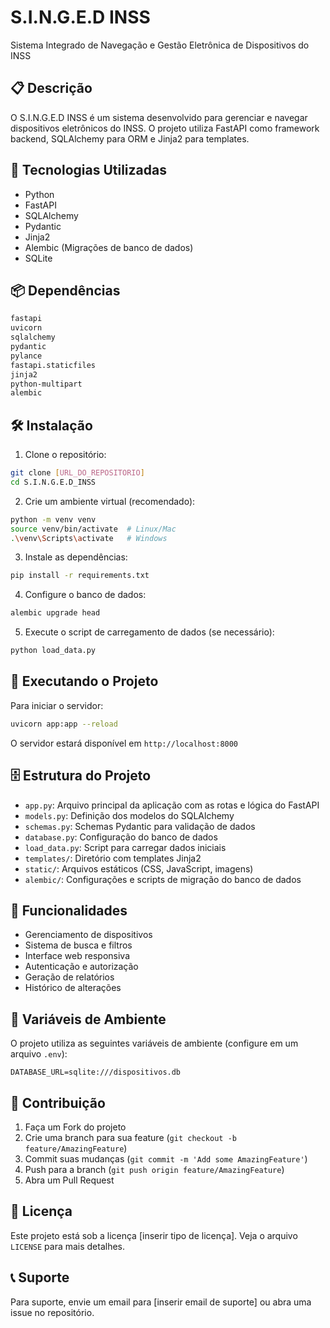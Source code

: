 # S.I.N.G.E.D INSS

Sistema Integrado de Navegação e Gestão Eletrônica de Dispositivos do INSS

## 📋 Descrição

O S.I.N.G.E.D INSS é um sistema desenvolvido para gerenciar e navegar dispositivos eletrônicos do INSS. O projeto utiliza FastAPI como framework backend, SQLAlchemy para ORM e Jinja2 para templates.

## 🚀 Tecnologias Utilizadas

- Python
- FastAPI
- SQLAlchemy
- Pydantic
- Jinja2
- Alembic (Migrações de banco de dados)
- SQLite

## 📦 Dependências

```bash
fastapi
uvicorn
sqlalchemy
pydantic
pylance
fastapi.staticfiles
jinja2
python-multipart
alembic
```

## 🛠️ Instalação

1. Clone o repositório:
```bash
git clone [URL_DO_REPOSITORIO]
cd S.I.N.G.E.D_INSS
```

2. Crie um ambiente virtual (recomendado):
```bash
python -m venv venv
source venv/bin/activate  # Linux/Mac
.\venv\Scripts\activate   # Windows
```

3. Instale as dependências:
```bash
pip install -r requirements.txt
```

4. Configure o banco de dados:
```bash
alembic upgrade head
```

5. Execute o script de carregamento de dados (se necessário):
```bash
python load_data.py
```

## 🚀 Executando o Projeto

Para iniciar o servidor:
```bash
uvicorn app:app --reload
```

O servidor estará disponível em `http://localhost:8000`

## 🗄️ Estrutura do Projeto

- `app.py`: Arquivo principal da aplicação com as rotas e lógica do FastAPI
- `models.py`: Definição dos modelos do SQLAlchemy
- `schemas.py`: Schemas Pydantic para validação de dados
- `database.py`: Configuração do banco de dados
- `load_data.py`: Script para carregar dados iniciais
- `templates/`: Diretório com templates Jinja2
- `static/`: Arquivos estáticos (CSS, JavaScript, imagens)
- `alembic/`: Configurações e scripts de migração do banco de dados

## 📝 Funcionalidades

- Gerenciamento de dispositivos
- Sistema de busca e filtros
- Interface web responsiva
- Autenticação e autorização
- Geração de relatórios
- Histórico de alterações

## 🔐 Variáveis de Ambiente

O projeto utiliza as seguintes variáveis de ambiente (configure em um arquivo `.env`):

```env
DATABASE_URL=sqlite:///dispositivos.db
```

## 👥 Contribuição

1. Faça um Fork do projeto
2. Crie uma branch para sua feature (`git checkout -b feature/AmazingFeature`)
3. Commit suas mudanças (`git commit -m 'Add some AmazingFeature'`)
4. Push para a branch (`git push origin feature/AmazingFeature`)
5. Abra um Pull Request

## 📄 Licença

Este projeto está sob a licença [inserir tipo de licença]. Veja o arquivo `LICENSE` para mais detalhes.

## 📞 Suporte

Para suporte, envie um email para [inserir email de suporte] ou abra uma issue no repositório. 
